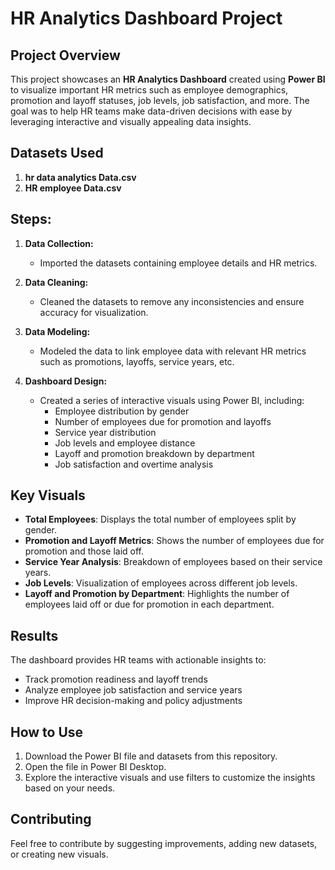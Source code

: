 # **HR Analytics Dashboard Project**

## **Project Overview**
This project showcases an **HR Analytics Dashboard** created using **Power BI** to visualize important HR metrics such as employee demographics, promotion and layoff statuses, job levels, job satisfaction, and more. The goal was to help HR teams make data-driven decisions with ease by leveraging interactive and visually appealing data insights.

## **Datasets Used**
1. **hr data analytics Data.csv**
2. **HR employee Data.csv**

## **Steps:**
1. **Data Collection:** 
   - Imported the datasets containing employee details and HR metrics.
   
2. **Data Cleaning:** 
   - Cleaned the datasets to remove any inconsistencies and ensure accuracy for visualization.
   
3. **Data Modeling:** 
   - Modeled the data to link employee data with relevant HR metrics such as promotions, layoffs, service years, etc.

4. **Dashboard Design:** 
   - Created a series of interactive visuals using Power BI, including:
     - Employee distribution by gender
     - Number of employees due for promotion and layoffs
     - Service year distribution
     - Job levels and employee distance
     - Layoff and promotion breakdown by department
     - Job satisfaction and overtime analysis

## **Key Visuals**
- **Total Employees**: Displays the total number of employees split by gender.
- **Promotion and Layoff Metrics**: Shows the number of employees due for promotion and those laid off.
- **Service Year Analysis**: Breakdown of employees based on their service years.
- **Job Levels**: Visualization of employees across different job levels.
- **Layoff and Promotion by Department**: Highlights the number of employees laid off or due for promotion in each department.

## **Results**
The dashboard provides HR teams with actionable insights to:
- Track promotion readiness and layoff trends
- Analyze employee job satisfaction and service years
- Improve HR decision-making and policy adjustments

## **How to Use**
1. Download the Power BI file and datasets from this repository.
2. Open the file in Power BI Desktop.
3. Explore the interactive visuals and use filters to customize the insights based on your needs.

## **Contributing**
Feel free to contribute by suggesting improvements, adding new datasets, or creating new visuals.
